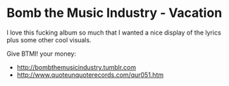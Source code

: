 # Bomb the Music Industry - Vacation

I love this fucking album so much that I wanted a nice display of the
lyrics plus some other cool visuals. 

Give BTMI! your money:
 - http://bombthemusicindustry.tumblr.com
 - http://www.quoteunquoterecords.com/qur051.htm